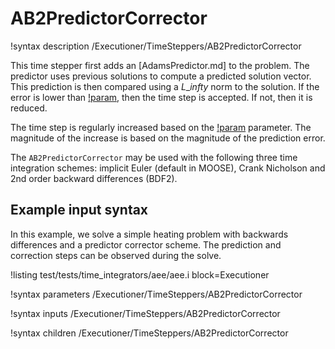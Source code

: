 # AB2PredictorCorrector

!syntax description /Executioner/TimeSteppers/AB2PredictorCorrector

This time stepper first adds an [AdamsPredictor.md] to the problem. The predictor
uses previous solutions to compute a predicted solution vector. This prediction is
then compared using a $L\_infty$ norm to the solution. If the error is lower than
[!param](/Executioner/TimeSteppers/AB2PredictorCorrector/e_max),
then the time step is accepted. If not, then it is reduced.

The time step is regularly increased based on the
[!param](/Executioner/TimeSteppers/AB2PredictorCorrector/steps_between_increase) parameter. The
magnitude of the increase is based on the magnitude of the prediction error.

The `AB2PredictorCorrector` may be used with the following three time integration schemes:
implicit Euler (default in MOOSE), Crank Nicholson and 2nd order backward differences (BDF2).

## Example input syntax

In this example, we solve a simple heating problem with backwards differences and a predictor
corrector scheme. The prediction and correction steps can be observed during the solve.

!listing test/tests/time_integrators/aee/aee.i block=Executioner

!syntax parameters /Executioner/TimeSteppers/AB2PredictorCorrector

!syntax inputs /Executioner/TimeSteppers/AB2PredictorCorrector

!syntax children /Executioner/TimeSteppers/AB2PredictorCorrector
